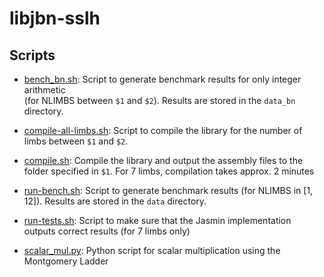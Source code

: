 # libjbn-sslh

## Scripts

- [bench_bn.sh](scripts/bench_bn.sh): Script to generate benchmark results for only integer arithmetic  
(for NLIMBS between `$1` and `$2`). Results are stored in the `data_bn` directory.

- [compile-all-limbs.sh](scripts/compile-all-limbs.sh): Script to compile the library for the
number of limbs between `$1` and `$2`.

- [compile.sh](scripts/compile.sh): Compile the library and output the assembly files to the
folder specified in `$1`. For 7 limbs, compilation takes approx. 2 minutes

- [run-bench.sh](scripts/run-bench.sh): Script to generate benchmark results (for NLIMBS
in [1, 12]). Results are stored in the `data` directory.

- [run-tests.sh](scripts/run-tests.sh): Script to make sure that the Jasmin implementation
outputs correct results (for 7 limbs only)

- [scalar_mul.py](scripts/scalar_mul.py): Python script for scalar multiplication
using the Montgomery Ladder
